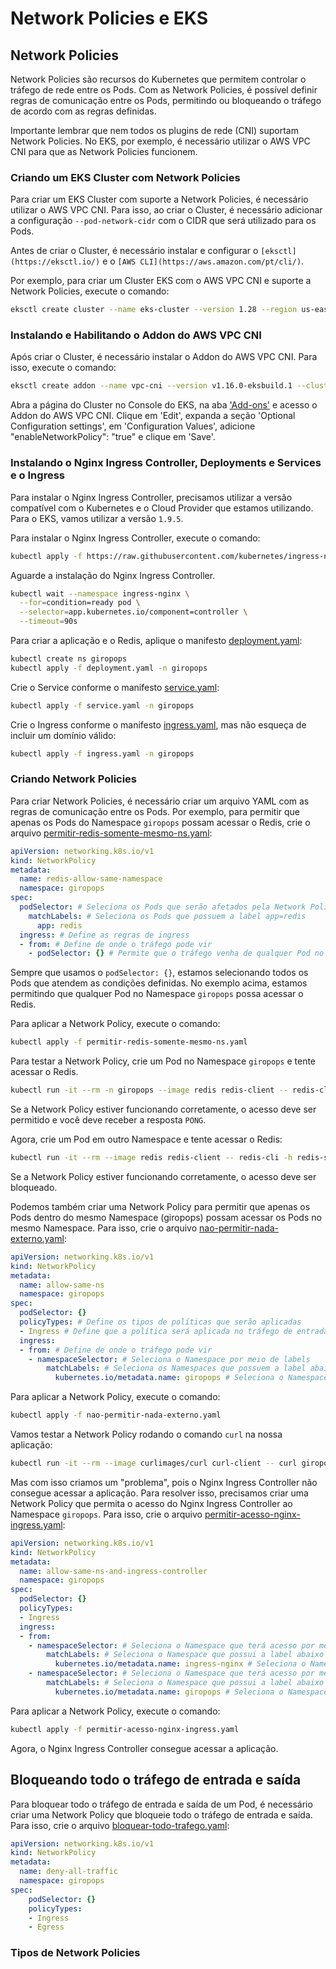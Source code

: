 # Network Policies e EKS

## Network Policies

Network Policies são recursos do Kubernetes que permitem controlar o tráfego de rede entre os Pods. Com as Network Policies, é possível definir regras de comunicação entre os Pods, permitindo ou bloqueando o tráfego de acordo com as regras definidas.

Importante lembrar que nem todos os plugins de rede (CNI) suportam Network Policies. No EKS, por exemplo, é necessário utilizar o AWS VPC CNI para que as Network Policies funcionem.

### Criando um EKS Cluster com Network Policies

Para criar um EKS Cluster com suporte a Network Policies, é necessário utilizar o AWS VPC CNI. Para isso, ao criar o Cluster, é necessário adicionar a configuração `--pod-network-cidr` com o CIDR que será utilizado para os Pods.

Antes de criar o Cluster, é necessário instalar e configurar o `[eksctl](https://eksctl.io/)` e o `[AWS CLI](https://aws.amazon.com/pt/cli/)`. 

Por exemplo, para criar um Cluster EKS com o AWS VPC CNI e suporte a Network Policies, execute o comando:

```bash
eksctl create cluster --name eks-cluster --version 1.28 --region us-east-1 --nodegroup-name eks-cluster-nodegroup --node-type t3.medium --nodes 2 --nodes-min 1 --nodes-max 3 --managed
```

### Instalando e Habilitando o Addon do AWS VPC CNI

Após criar o Cluster, é necessário instalar o Addon do AWS VPC CNI. Para isso, execute o comando:

```bash
eksctl create addon --name vpc-cni --version v1.16.0-eksbuild.1 --cluster eks-cluster --force
```

Abra a página do Cluster no Console do EKS, na aba ['Add-ons'](https://console.aws.amazon.com/eks/home#/clusters/eks-cluster/addons) e acesso o Addon do AWS VPC CNI. Clique em 'Edit', expanda a seção 'Optional Configuration settings', em 'Configuration Values', adicione "enableNetworkPolicy": "true" e clique em 'Save'.

### Instalando o Nginx Ingress Controller, Deployments e Services e o Ingress 

Para instalar o Nginx Ingress Controller, precisamos utilizar a versão compatível com o Kubernetes e o Cloud Provider que estamos utilizando. Para o EKS, vamos utilizar a versão `1.9.5`.

Para instalar o Nginx Ingress Controller, execute o comando:

```bash
kubectl apply -f https://raw.githubusercontent.com/kubernetes/ingress-nginx/controller-v1.9.5/deploy/static/provider/cloud/deploy.yaml
```

Aguarde a instalação do Nginx Ingress Controller.

```bash
kubectl wait --namespace ingress-nginx \
  --for=condition=ready pod \
  --selector=app.kubernetes.io/component=controller \
  --timeout=90s
```

Para criar a aplicação e o Redis, aplique o manifesto [deployment.yaml](./deployment.yaml):

```bash
kubectl create ns giropops
kubectl apply -f deployment.yaml -n giropops
```

Crie o Service conforme o manifesto [service.yaml](./service.yaml):

```bash
kubectl apply -f service.yaml -n giropops
```

Crie o Ingress conforme o manifesto [ingress.yaml](./ingress.yaml), mas não esqueça de incluir um domínio válido:

```bash
kubectl apply -f ingress.yaml -n giropops
```

### Criando Network Policies

Para criar Network Policies, é necessário criar um arquivo YAML com as regras de comunicação entre os Pods. Por exemplo, para permitir que apenas os Pods do Namespace `giropops` possam acessar o Redis, crie o arquivo [permitir-redis-somente-mesmo-ns.yaml](./permitir-redis-somente-mesmo-ns.yaml):

```yaml
apiVersion: networking.k8s.io/v1
kind: NetworkPolicy
metadata:
  name: redis-allow-same-namespace
  namespace: giropops
spec:
  podSelector: # Seleciona os Pods que serão afetados pela Network Policy
    matchLabels: # Seleciona os Pods que possuem a label app=redis
      app: redis 
  ingress: # Define as regras de ingress
  - from: # Define de onde o tráfego pode vir
    - podSelector: {} # Permite que o tráfego venha de qualquer Pod no Namespace giropops
```

Sempre que usamos o `podSelector: {}`, estamos selecionando todos os Pods que atendem as condições definidas. No exemplo acima, estamos permitindo que qualquer Pod no Namespace `giropops` possa acessar o Redis.

Para aplicar a Network Policy, execute o comando:

```bash
kubectl apply -f permitir-redis-somente-mesmo-ns.yaml
```

Para testar a Network Policy, crie um Pod no Namespace `giropops` e tente acessar o Redis.

```bash
kubectl run -it --rm -n giropops --image redis redis-client -- redis-cli -h redis-service.giropops.svc.cluster.local ping
```

Se a Network Policy estiver funcionando corretamente, o acesso deve ser permitido e você deve receber a resposta `PONG`.

Agora, crie um Pod em outro Namespace e tente acessar o Redis:

```bash
kubectl run -it --rm --image redis redis-client -- redis-cli -h redis-service.giropops.svc.cluster.local ping
```

Se a Network Policy estiver funcionando corretamente, o acesso deve ser bloqueado. 

Podemos também criar uma Network Policy para permitir que apenas os Pods dentro do mesmo Namespace (giropops) possam acessar os Pods no mesmo Namespace. Para isso, crie o arquivo [nao-permitir-nada-externo.yaml](./nao-permitir-nada-externo.yaml):

```yaml
apiVersion: networking.k8s.io/v1
kind: NetworkPolicy
metadata:
  name: allow-same-ns
  namespace: giropops
spec:
  podSelector: {}
  policyTypes: # Define os tipos de políticas que serão aplicadas
  - Ingress # Define que a política será aplicada no tráfego de entrada
  ingress:
  - from: # Define de onde o tráfego pode vir
    - namespaceSelector: # Seleciona o Namespace por meio de labels
        matchLabels: # Seleciona os Namespaces que possuem a label abaixo
          kubernetes.io/metadata.name: giropops # Seleciona o Namespace giropops
```

Para aplicar a Network Policy, execute o comando:

```bash
kubectl apply -f nao-permitir-nada-externo.yaml
```

Vamos testar a Network Policy rodando o comando `curl` na nossa aplicação:

```bash
kubectl run -it --rm --image curlimages/curl curl-client -- curl giropops-senhas.giropops.svc
```

Mas com isso criamos um "problema", pois o Nginx Ingress Controller não consegue acessar a aplicação. Para resolver isso, precisamos criar uma Network Policy que permita o acesso do Nginx Ingress Controller ao Namespace `giropops`. Para isso, crie o arquivo [permitir-acesso-nginx-ingress.yaml](./permitir-acesso-nginx-ingress.yaml):

```yaml
apiVersion: networking.k8s.io/v1
kind: NetworkPolicy
metadata:
  name: allow-same-ns-and-ingress-controller
  namespace: giropops
spec:
  podSelector: {}
  policyTypes:
  - Ingress
  ingress:
  - from:
    - namespaceSelector: # Seleciona o Namespace que terá acesso por meio de labels
        matchLabels: # Seleciona o Namespace que possui a label abaixo
          kubernetes.io/metadata.name: ingress-nginx # Seleciona o Namespace ingress-nginx
    - namespaceSelector: # Seleciona o Namespace que terá acesso por meio de labels
        matchLabels: # Seleciona o Namespace que possui a label abaixo
          kubernetes.io/metadata.name: giropops # Seleciona o Namespace giropops
```

Para aplicar a Network Policy, execute o comando:

```bash
kubectl apply -f permitir-acesso-nginx-ingress.yaml
```

Agora, o Nginx Ingress Controller consegue acessar a aplicação.

## Bloqueando todo o tráfego de entrada e saída

Para bloquear todo o tráfego de entrada e saída de um Pod, é necessário criar uma Network Policy que bloqueie todo o tráfego de entrada e saída. Para isso, crie o arquivo [bloquear-todo-trafego.yaml](./bloquear-todo-trafego.yaml):

```yaml
apiVersion: networking.k8s.io/v1
kind: NetworkPolicy
metadata:
  name: deny-all-traffic
  namespace: giropops
spec:
    podSelector: {}
    policyTypes:
    - Ingress
    - Egress
```


### Tipos de Network Policies